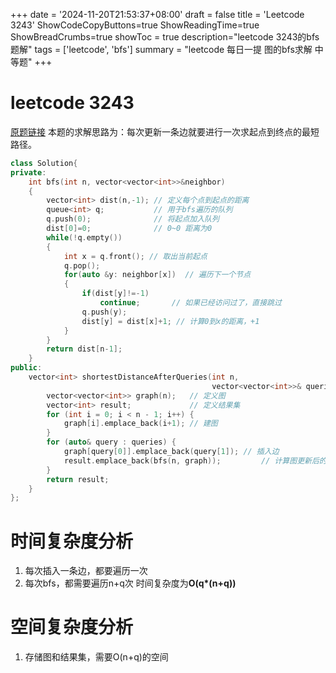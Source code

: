 +++
date = '2024-11-20T21:53:37+08:00'
draft = false
title = 'Leetcode 3243'
ShowCodeCopyButtons=true
ShowReadingTime=true
ShowBreadCrumbs=true
showToc = true
description="leetcode 3243的bfs题解" 
tags = ['leetcode', 'bfs']
summary = "leetcode 每日一提 图的bfs求解 中等题"
+++

# leetcode 3243

[原题链接](https://leetcode.cn/problems/shortest-distance-after-road-addition-queries-i/description/)
本题的求解思路为：每次更新一条边就要进行一次求起点到终点的最短路径。
```C++
class Solution{
private:
    int bfs(int n, vector<vector<int>>&neighbor)
    {
        vector<int> dist(n,-1); // 定义每个点到起点的距离
        queue<int> q;           // 用于bfs遍历的队列
        q.push(0);              // 将起点加入队列
        dist[0]=0;              // 0~0 距离为0
        while(!q.empty())
        {
            int x = q.front(); // 取出当前起点
            q.pop();
            for(auto &y: neighbor[x])  // 遍历下一个节点
            {
                if(dist[y]!=-1)
                    continue;       // 如果已经访问过了，直接跳过
                q.push(y);
                dist[y] = dist[x]+1; // 计算0到x的距离，+1
            }
        }
        return dist[n-1];
    }
public:
    vector<int> shortestDistanceAfterQueries(int n,
                                             vector<vector<int>>& queries) {
        vector<vector<int>> graph(n);   // 定义图
        vector<int> result;             // 定义结果集
        for (int i = 0; i < n - 1; i++) {
            graph[i].emplace_back(i+1); // 建图
        }
        for (auto& query : queries) {
            graph[query[0]].emplace_back(query[1]); // 插入边
            result.emplace_back(bfs(n, graph));         // 计算图更新后的结果
        }
        return result;
    }
};
```
# 时间复杂度分析
1. 每次插入一条边，都要遍历一次
2. 每次bfs，都需要遍历n+q次
时间复杂度为**O(q*(n+q))**
# 空间复杂度分析
1. 存储图和结果集，需要O(n+q)的空间